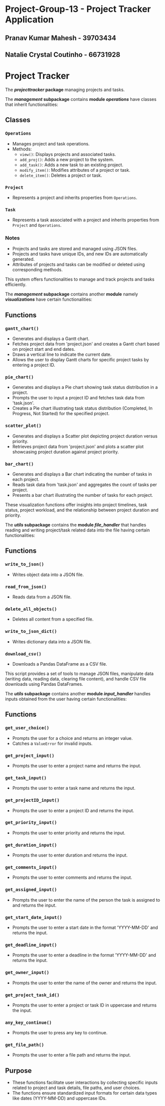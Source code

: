 # Project-Group-13 - Project Tracker Application

## Pranav Kumar Mahesh - 39703434

## Natalie Crystal Coutinho - 66731928

# Project Tracker 

The **_projecttracker_ package** managing projects and tasks. 

The **_management_ subpackage** contains **module _operations_** have classes that inherit functionalities:

## Classes

### `Operations`

- Manages project and task operations.
- Methods:
  - `view()`: Displays projects and associated tasks.
  - `add_proj()`: Adds a new project to the system.
  - `add_task()`: Adds a new task to an existing project.
  - `modify_item()`: Modifies attributes of a project or task.
  - `delete_item()`: Deletes a project or task.

### `Project`

- Represents a project and inherits properties from `Operations`.

### `Task`

- Represents a task associated with a project and inherits properties from `Project` and `Operations`.

### Notes

- Projects and tasks are stored and managed using JSON files.
- Projects and tasks have unique IDs, and new IDs are automatically generated.
- Attributes of projects and tasks can be modified or deleted using corresponding methods.

This system offers functionalities to manage and track projects and tasks efficiently.

The **_management_ subpackage** contains another **module** namely **_visualizations_** have certain functionalities:

## Functions

### `gantt_chart()`
- Generates and displays a Gantt chart.
- Fetches project data from 'project.json' and creates a Gantt chart based on project start and end dates.
- Draws a vertical line to indicate the current date.
- Allows the user to display Gantt charts for specific project tasks by entering a project ID.

### `pie_chart()`
- Generates and displays a Pie chart showing task status distribution in a project.
- Prompts the user to input a project ID and fetches task data from 'task.json'.
- Creates a Pie chart illustrating task status distribution (Completed, In Progress, Not Started) for the specified project.

### `scatter_plot()`
- Generates and displays a Scatter plot depicting project duration versus priority.
- Retrieves project data from 'project.json' and plots a scatter plot showcasing project duration against project priority.

### `bar_chart()`
- Generates and displays a Bar chart indicating the number of tasks in each project.
- Reads task data from 'task.json' and aggregates the count of tasks per project.
- Presents a bar chart illustrating the number of tasks for each project.

These visualization functions offer insights into project timelines, task status, project workload, and the relationship between project duration and priority.

The **_utils_ subpackage** contains the **module *file_handler*** that handles reading and writing project/task related data into the file having certain functionalities:

## Functions

### `write_to_json()`
- Writes object data into a JSON file.

### `read_from_json()`
- Reads data from a JSON file.

### `delete_all_objects()`
- Deletes all content from a specified file.

### `write_to_json_dict()`
- Writes dictionary data into a JSON file.

### `download_csv()`
- Downloads a Pandas DataFrame as a CSV file.

This script provides a set of tools to manage JSON files, manipulate data (writing data, reading data, clearing file content), and handle CSV file downloads using Pandas DataFrames.

The **_utils_ subpackage** contains another **module *input_handler*** handles inputs obtained from the user having certain functionalities:


## Functions

### `get_user_choice()`
- Prompts the user for a choice and returns an integer value.
- Catches a `ValueError` for invalid inputs.

### `get_project_input()`
- Prompts the user to enter a project name and returns the input.

### `get_task_input()`
- Prompts the user to enter a task name and returns the input.

### `get_projectID_input()`
- Prompts the user to enter a project ID and returns the input.

### `get_priority_input()`
- Prompts the user to enter priority and returns the input.

### `get_duration_input()`
- Prompts the user to enter duration and returns the input.

### `get_comments_input()`
- Prompts the user to enter comments and returns the input.

### `get_assigned_input()`
- Prompts the user to enter the name of the person the task is assigned to and returns the input.

### `get_start_date_input()`
- Prompts the user to enter a start date in the format 'YYYY-MM-DD' and returns the input.

### `get_deadline_input()`
- Prompts the user to enter a deadline in the format 'YYYY-MM-DD' and returns the input.

### `get_owner_input()`
- Prompts the user to enter the name of the owner and returns the input.

### `get_project_task_id()`
- Prompts the user to enter a project or task ID in uppercase and returns the input.

### `any_key_continue()`
- Prompts the user to press any key to continue.

### `get_file_path()`
- Prompts the user to enter a file path and returns the input.

## Purpose

- These functions facilitate user interactions by collecting specific inputs related to project and task details, file paths, and user choices.
- The functions ensure standardized input formats for certain data types like dates (YYYY-MM-DD) and uppercase IDs.

